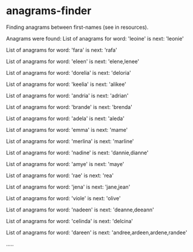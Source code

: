# anagrams-finder
Finding anagrams between first-names (see in resources).

Anagrams were found:
List of anagrams for word: 'leoine' is next: 'leonie'

List of anagrams for word: 'fara' is next: 'rafa'

List of anagrams for word: 'eleen' is next: 'elene,lenee'

List of anagrams for word: 'dorelia' is next: 'deloria'

List of anagrams for word: 'keelia' is next: 'alikee'

List of anagrams for word: 'andria' is next: 'adrian'

List of anagrams for word: 'brande' is next: 'brenda'

List of anagrams for word: 'adela' is next: 'aleda'

List of anagrams for word: 'emma' is next: 'mame'

List of anagrams for word: 'merlina' is next: 'marline'

List of anagrams for word: 'nadine' is next: 'dannie,dianne'

List of anagrams for word: 'amye' is next: 'maye'

List of anagrams for word: 'rae' is next: 'rea'

List of anagrams for word: 'jena' is next: 'jane,jean'

List of anagrams for word: 'viole' is next: 'olive'

List of anagrams for word: 'nadeen' is next: 'deanne,deeann'

List of anagrams for word: 'celinda' is next: 'delcina'

List of anagrams for word: 'dareen' is next: 'andree,ardeen,ardene,randee'

.....
